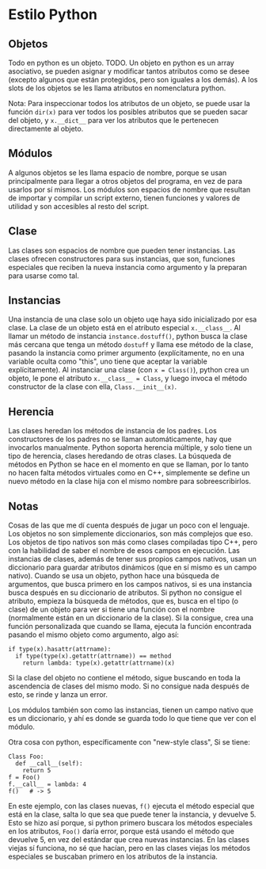 # Estilo Python

## Objetos

Todo en python es un objeto. TODO. Un objeto en python es un array asociativo,
se pueden asignar y modificar tantos atributos como se desee (excepto algunos
que están protegidos, pero son iguales a los demás).
A los slots de los objetos se les llama atributos en nomenclatura python.

Nota: Para inspeccionar todos los atributos de un objeto, se puede usar la
función `dir(x)` para ver todos los posibles atributos que se pueden sacar
del objeto, y `x.__dict__` para ver los atributos que le pertenecen
directamente al objeto.

## Módulos

A algunos objetos se les llama espacio de nombre, porque se usan principalmente
para llegar a otros objetos del programa, en vez de para usarlos por sí mismos.
Los módulos son espacios de nombre que resultan de importar y compilar un
script externo, tienen funciones y valores de utilidad y son accesibles al
resto del script.

## Clase

Las clases son espacios de nombre que pueden tener instancias. Las clases
ofrecen constructores para sus instancias, que son, funciones especiales que
reciben la nueva instancia como argumento y la preparan para usarse como tal.

## Instancias

Una instancia de una clase solo un objeto uqe haya sido inicializado por esa
clase. La clase de un objeto está en el atributo especial `x.__class__`.
Al llamar un método de instancia `instance.dostuff()`, python busca la clase
más cercana que tenga un método `dostuff` y llama ese método de la clase,
pasando la instancia como primer argumento (explícitamente, no en una variable
oculta como "this", uno tiene que aceptar la variable explícitamente).
Al instanciar una clase (con `x = Class()`), python crea un objeto, le pone
el atributo `x.__class__ = Class`, y luego invoca el método constructor de 
la clase con ella, `Class.__init__(x)`.

## Herencia

Las clases heredan los métodos de instancia de los padres. Los constructores
de los padres no se llaman automáticamente, hay que invocarlos manualmente.
Python soporta herencia múltiple, y solo tiene un tipo de herencia, clases
heredando de otras clases. La búsqueda de métodos en Python se hace en el
momento en que se llaman, por lo tanto no hacen falta métodos virtuales como
en C++, simplemente se define un nuevo método en la clase hija con el mismo
nombre para sobreescribirlos.

## Notas

Cosas de las que me dí cuenta después de jugar un poco con el lenguaje.
Los objetos no son simplemente diccionarios, son más complejos que eso.
Los objetos de tipo nativos son más como clases compiladas tipo C++, pero con
la habilidad de saber el nombre de esos campos en ejecución. Las instancias
de clases, además de tener sus propios campos nativos, usan un diccionario
para guardar atributos dinámicos (que en sí mismo es un campo nativo). Cuando
se usa un objeto, python hace una búsqueda de argumentos, que busca primero
en los campos nativos, si es una instancia busca después en su diccionario
de atributos. Si python no consigue el atributo, empieza la búsqueda de
métodos, que es, busca en el tipo (o clase) de un objeto para ver si tiene
una función con el nombre (normalmente están en un diccionario de la clase).
Si la consigue, crea una función personalizada que cuando se llama, ejecuta la
función encontrada pasando el mismo objeto como argumento, algo así:

    if type(x).hasattr(attrname):
      if type(type(x).getattr(attrname)) == method
        return lambda: type(x).getattr(attrname)(x)

Si la clase del objeto no contiene el método, sigue buscando en toda la
ascendencia de clases del mismo modo. Si no consigue nada después de esto,
se rinde y lanza un error.

Los módulos también son como las instancias, tienen un campo nativo que es un
diccionario, y ahí es donde se guarda todo lo que tiene que ver con el módulo.

Otra cosa con python, específicamente con "new-style class", Si se tiene:

    Class Foo:
      def __call__(self):
        return 5
    f = Foo()
    f.__call__ = lambda: 4
    f()   # -> 5

En este ejemplo, con las clases nuevas, `f()` ejecuta el método especial que
está en la clase, salta lo que sea que puede tener la instancia, y devuelve 5.
Esto se hizo así porque, si python primero buscara los métodos especiales en
los atributos, `Foo()` daría error, porque está usando el método que devuelve
5, en vez del estándar que crea nuevas instancias. En las clases viejas sí
funciona, no sé que hacían, pero en las clases viejas los métodos especiales
se buscaban primero en los atributos de la instancia.
